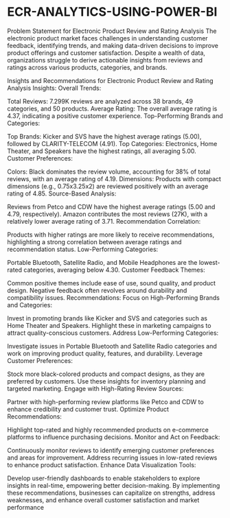# ECR-ANALYTICS-USING-POWER-BI

Problem Statement for Electronic Product Review and Rating Analysis
The electronic product market faces challenges in understanding customer feedback, identifying trends, and making data-driven decisions to improve product offerings and customer satisfaction. Despite a wealth of data, organizations struggle to derive actionable insights from reviews and ratings across various products, categories, and brands.

Insights and Recommendations for Electronic Product Review and Rating Analysis
Insights:
Overall Trends:

Total Reviews: 7.299K reviews are analyzed across 38 brands, 49 categories, and 50 products.
Average Rating: The overall average rating is 4.37, indicating a positive customer experience.
Top-Performing Brands and Categories:

Top Brands: Kicker and SVS have the highest average ratings (5.00), followed by CLARITY-TELECOM (4.91).
Top Categories: Electronics, Home Theater, and Speakers have the highest ratings, all averaging 5.00.
Customer Preferences:

Colors: Black dominates the review volume, accounting for 38% of total reviews, with an average rating of 4.19.
Dimensions: Products with compact dimensions (e.g., 0.75x3.25x2) are reviewed positively with an average rating of 4.85.
Source-Based Analysis:

Reviews from Petco and CDW have the highest average ratings (5.00 and 4.79, respectively).
Amazon contributes the most reviews (27K), with a relatively lower average rating of 3.71.
Recommendation Correlation:

Products with higher ratings are more likely to receive recommendations, highlighting a strong correlation between average ratings and recommendation status.
Low-Performing Categories:

Portable Bluetooth, Satellite Radio, and Mobile Headphones are the lowest-rated categories, averaging below 4.30.
Customer Feedback Themes:

Common positive themes include ease of use, sound quality, and product design.
Negative feedback often revolves around durability and compatibility issues.
Recommendations:
Focus on High-Performing Brands and Categories:

Invest in promoting brands like Kicker and SVS and categories such as Home Theater and Speakers.
Highlight these in marketing campaigns to attract quality-conscious customers.
Address Low-Performing Categories:

Investigate issues in Portable Bluetooth and Satellite Radio categories and work on improving product quality, features, and durability.
Leverage Customer Preferences:

Stock more black-colored products and compact designs, as they are preferred by customers.
Use these insights for inventory planning and targeted marketing.
Engage with High-Rating Review Sources:

Partner with high-performing review platforms like Petco and CDW to enhance credibility and customer trust.
Optimize Product Recommendations:

Highlight top-rated and highly recommended products on e-commerce platforms to influence purchasing decisions.
Monitor and Act on Feedback:

Continuously monitor reviews to identify emerging customer preferences and areas for improvement.
Address recurring issues in low-rated reviews to enhance product satisfaction.
Enhance Data Visualization Tools:

Develop user-friendly dashboards to enable stakeholders to explore insights in real-time, empowering better decision-making.
By implementing these recommendations, businesses can capitalize on strengths, address weaknesses, and enhance overall customer satisfaction and market performance
